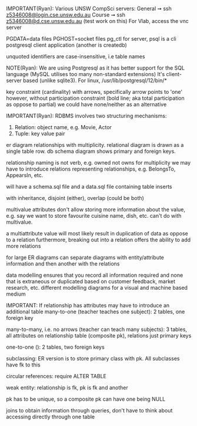 IMPORTANT(Ryan): Various UNSW CompSci servers:
General ➞  ssh z5346008@login.cse.unsw.edu.au
Course ➞  ssh z5346008@d.cse.unsw.edu.au (test work on this)
For Vlab, access the vnc server

PGDATA=data files
PGHOST=socket files
pg_ctl for server, psql is a cli postgresql client application (another is createdb)

unquoted identifiers are case-insensitive, i.e table names

NOTE(Ryan): We are using Postgresql as it has better support for the SQL language (MySQL utilises too many non-standard extensions)
It's client-server based (unlike sqlite3).
For linux, /usr/lib/postgresql/12/bin/*

key constraint (cardinality) with arrows, specifically arrow points to 'one'
however, without participation constraint (bold line; aka total participation as oppose to partial) we could have none/neither as an alternative

IMPORTANT(Ryan): RDBMS involves two structuring mechanisms:
 1. Relation: object name, e.g. Movie, Actor
 2. Tuple: key value pair

er diagram relationships with multiplicity. relational diagram is drawn as a single table row. 
db schema diagram shows primary and foreign keys. 

relationship naming is not verb, e.g. owned not owns
for multiplicity we may have to introduce relations representing relationships, e.g. BelongsTo, AppearsIn, etc.

will have a schema.sql file and a data.sql file containing table inserts

with inheritance, disjoint (either), overlap (could be both)

multivalue attributes don't allow storing more information about the value, 
e.g. say we want to store favourite cuisine name, dish, etc. can't do with multivalue.

a multiattribute value will most likely result in duplication of data as oppose to a relation
furthermore, breaking out into a relation offers the ability to add more relations

for large ER diagrams can separate diagrams with entity/attribute information and then another with the relations

data modelling ensures that you record all information required and none that is extraneous or duplicated based on customer feedback, market research, etc.
different modelling diagrams for a visual and machine based medium 

IMPORTANT: If relationship has attributes may have to introduce an additional table
many-to-one (teacher teaches one subject):
2 tables, one foreign key 

many-to-many, i.e. no arrows (teacher can teach many subjects):
3 tables, all attributes on relationship table (composite pk), relations just primary keys

one-to-one ():
2 tables, two foreign keys

subclassing:
ER version is to store primary class with pk. All subclasses have fk to this

circular references: require ALTER TABLE

weak entity:
relationship is fk, pk is fk and another

pk has to be unique, so a composite pk can have one being NULL 

joins to obtain information through queries, don't have to think about accessing directly through one table

